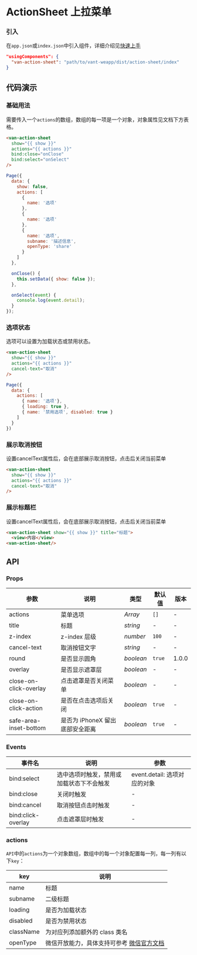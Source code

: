 # ActionSheet 上拉菜单

### 引入

在`app.json`或`index.json`中引入组件，详细介绍见[快速上手](#/quickstart#yin-ru-zu-jian)

```json
"usingComponents": {
  "van-action-sheet": "path/to/vant-weapp/dist/action-sheet/index"
}
```


## 代码演示

### 基础用法

需要传入一个`actions`的数组，数组的每一项是一个对象，对象属性见文档下方表格。

```html
<van-action-sheet
  show="{{ show }}"
  actions="{{ actions }}"
  bind:close="onClose"
  bind:select="onSelect"
/>
```

```javascript
Page({
  data: {
    show: false,
    actions: [
      {
        name: '选项'
      },
      {
        name: '选项'
      },
      {
        name: '选项',
        subname: '描述信息',
        openType: 'share'
      }
    ]
  },

  onClose() {
    this.setData({ show: false });
  },

  onSelect(event) {
    console.log(event.detail);
  }
});
```

### 选项状态

选项可以设置为加载状态或禁用状态。

```html
<van-action-sheet
  show="{{ show }}"
  actions="{{ actions }}"
  cancel-text="取消"
/>
```
```javascript
Page({
  data: {
    actions: [
      { name: '选项'},
      { loading: true },
      { name: '禁用选项', disabled: true }
    ]
  }
})
```

### 展示取消按钮

设置cancelText属性后，会在底部展示取消按钮，点击后关闭当前菜单

```html
<van-action-sheet 
  show="{{ show }}" 
  actions="{{ actions }}"
  cancel-text="取消"
/>
```

### 展示标题栏

设置cancelText属性后，会在底部展示取消按钮，点击后关闭当前菜单

```html
<van-action-sheet show="{{ show }}" title="标题">
  <view>内容</view>
<van-action-sheet/>
```

## API

### Props

| 参数 | 说明 | 类型 | 默认值 | 版本 |
|-----------|-----------|-----------|-------------|-------------|
| actions | 菜单选项 | *Array* | `[]` | - |
| title | 标题 | *string* | - | - |
| z-index | z-index 层级 | *number* | `100` | - |
| cancel-text | 取消按钮文字 | *string* | - | - |
| round | 是否显示圆角 | *boolean* | `true` | 1.0.0 |
| overlay | 是否显示遮罩层 | *boolean* | - | - |
| close-on-click-overlay | 点击遮罩是否关闭菜单 | *boolean* | - | - |
| close-on-click-action | 是否在点击选项后关闭 | *boolean* | `true` | - |
| safe-area-inset-bottom | 是否为 iPhoneX 留出底部安全距离 | *boolean* | `true` | - |

### Events

| 事件名 | 说明 | 参数 |
|-----------|-----------|-----------|
| bind:select | 选中选项时触发，禁用或加载状态下不会触发 | event.detail: 选项对应的对象 |
| bind:close | 关闭时触发 | - |
| bind:cancel | 取消按钮点击时触发 | - |
| bind:click-overlay | 点击遮罩层时触发 | - |

### actions

`API`中的`actions`为一个对象数组，数组中的每一个对象配置每一列，每一列有以下`key`：

| key | 说明 |
|-----------|-----------|
| name | 标题 |
| subname | 二级标题 |
| loading | 是否为加载状态 |
| disabled | 是否为禁用状态 |
| className | 为对应列添加额外的 class 类名 |
| openType | 微信开放能力，具体支持可参考 [微信官方文档](https://mp.weixin.qq.com/debug/wxadoc/dev/component/button.html) |
